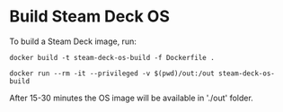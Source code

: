 # Build Steam Deck OS

To build a Steam Deck image, run:

`docker build -t steam-deck-os-build -f Dockerfile .`

`docker run --rm -it --privileged -v $(pwd)/out:/out steam-deck-os-build`

After 15-30 minutes the OS image will be available in './out' folder.
